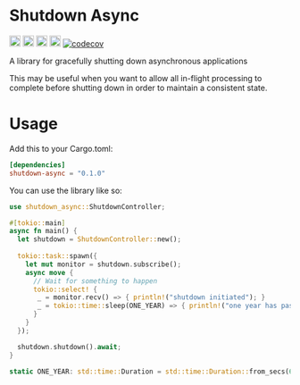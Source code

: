 # Shutdown Async

[<img alt="github" src="https://img.shields.io/badge/github-wcygan/shutdown--async-8da0cb?style=for-the-badge&labelColor=555555&logo=github" height="20">](https://github.com/wcygan/shutdown-async)
[<img alt="crates.io" src="https://img.shields.io/crates/v/shutdown-async.svg?style=for-the-badge&color=fc8d62&logo=rust" height="20">](https://crates.io/crates/shutdown-async)
[<img alt="docs.rs" src="https://img.shields.io/badge/docs.rs-shutdown--async-66c2a5?style=for-the-badge&labelColor=555555&logo=docs.rs" height="20">](https://docs.rs/shutdown-async)
[<img alt="build status" src="https://img.shields.io/github/actions/workflow/status/wcygan/shutdown-async/test.yml?branch=main&style=for-the-badge" height="20">](https://github.com/wcygan/shutdown-async/actions?query=branch%3Amain)
[![codecov](https://codecov.io/gh/wcygan/shutdown-async/branch/main/graph/badge.svg?token=AGLZ67JA6D)](https://codecov.io/gh/wcygan/shutdown-async)

A library for gracefully shutting down asynchronous applications

This may be useful when you want to allow all in-flight processing to complete before shutting down in order to maintain a consistent state.

# Usage

Add this to your Cargo.toml:

```toml
[dependencies]
shutdown-async = "0.1.0"
```

You can use the library like so:

```rust
use shutdown_async::ShutdownController;

#[tokio::main]
async fn main() {
  let shutdown = ShutdownController::new();
   
  tokio::task::spawn({
    let mut monitor = shutdown.subscribe();
    async move {
      // Wait for something to happen
      tokio::select! {
       _ = monitor.recv() => { println!("shutdown initiated"); }
       _ = tokio::time::sleep(ONE_YEAR) => { println!("one year has passed!"); }
      }
    }
  });

  shutdown.shutdown().await;
}

static ONE_YEAR: std::time::Duration = std::time::Duration::from_secs(60 * 60 * 24 * 365);
```